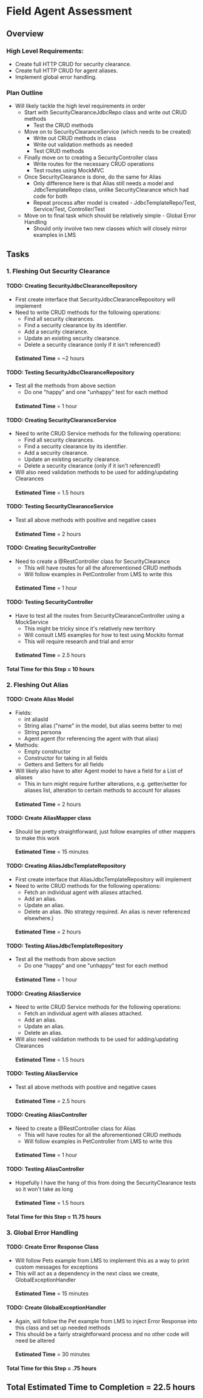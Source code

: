 # Field Agent Assessment

## Overview
### High Level Requirements:
* Create full HTTP CRUD for security clearance.
* Create full HTTP CRUD for agent aliases.
* Implement global error handling.

### Plan Outline
* Will likely tackle the high level requirements in order
  * Start with SecurityClearanceJdbcRepo class and write out CRUD methods
    * Test the CRUD methods
  * Move on to SecurityClearanceService (which needs to be created)
    * Write out CRUD methods in class
    * Write out validation methods as needed
    * Test CRUD methods
  * Finally move on to creating a SecurityController class
    * Write routes for the necessary CRUD operations
    * Test routes using MockMVC
  * Once SecurityClearance is done, do the same for Alias
    * Only difference here is that Alias still needs a model and JdbcTemplateRepo class, unlike SecurityClearance which had code for both
    * Repeat process after model is created - JdbcTemplateRepo/Test, Service/Test, Controller/Test
  * Move on to final task which should be relatively simple - Global Error Handling
    * Should only involve two new classes which will closely mirror examples in LMS

## Tasks

### 1. Fleshing Out Security Clearance

#### TODO: Creating SecurityJdbcClearanceRepository
* First create interface that SecurityJdbcClearanceRepository will implement
* Need to write CRUD methods for the following operations:
    * Find all security clearances.
    *  Find a security clearance by its identifier.
    *  Add a security clearance.
    *  Update an existing security clearance.
    *  Delete a security clearance (only if it isn't referenced!)
    ####
    **Estimated Time** = ~2 hours
#### TODO: Testing SecurityJdbcClearanceRepository
* Test all the methods from above section
    * Do one "happy" and one "unhappy" test for each method
    ####
    **Estimated Time** = 1 hour
    
#### TODO: Creating SecurityClearanceService
* Need to write CRUD Service methods for the following operations:
    * Find all security clearances.
    *  Find a security clearance by its identifier.
    *  Add a security clearance.
    *  Update an existing security clearance.
    *  Delete a security clearance (only if it isn't referenced!)
* Will also need validation methods to be used for adding/updating Clearances
    ####
  **Estimated Time** = 1.5 hours
#### TODO: Testing SecurityClearanceService
* Test all above methods with positive and negative cases
    ####
    **Estimated Time** = 2 hours
#### TODO: Creating SecurityController
* Need to create a @RestController class for SecurityClearance
    * This will have routes for all the aforementioned CRUD methods
    * Will follow examples in PetController from LMS to write this
    ####
    **Estimated Time** = 1 hour
#### TODO: Testing SecurityController
* Have to test all the routes from SecurityClearanceController using a MockService
    * This might be tricky since it's relatively new territory
    * Will consult LMS examples for how to test using Mockito format
    * This will require research and trial and error
    ####
    **Estimated Time** = 2.5 hours
  
#### Total Time for this Step = 10 hours

### 2. Fleshing Out Alias

#### TODO: Create Alias Model
* Fields:
  * int aliasId
  * String alias ("name" in the model, but alias seems better to me)
  * String persona
  * Agent agent (for referencing the agent with that alias)
* Methods:
  * Empty constructor
  * Constructor for taking in all fields
  * Getters and Setters for all fields
* Will likely also have to alter Agent model to have a field for a List of aliases
  * This in turn might require further alterations, e.g. getter/setter for aliases list, alteration to certain methods to account for aliases
  ####
  **Estimated Time** = 2 hours

#### TODO: Create AliasMapper class
* Should be pretty straightforward, just follow examples of other mappers to make this work
  ####
  **Estimated Time** = 15 minutes


#### TODO: Creating AliasJdbcTemplateRepository
* First create interface that AliasJdbcTemplateRepository will implement
* Need to write CRUD methods for the following operations:
    * Fetch an individual agent with aliases attached.
    * Add an alias.
    * Update an alias.
    * Delete an alias. (No strategy required. An alias is never referenced elsewhere.)
  ####
  **Estimated Time** = 2 hours
#### TODO: Testing AliasJdbcTemplateRepository
* Test all the methods from above section
  * Do one "happy" and one "unhappy" test for each method
  ####
  **Estimated Time** = 1 hour

#### TODO: Creating AliasService
* Need to write CRUD Service methods for the following operations:
  * Fetch an individual agent with aliases attached.
  * Add an alias.
  * Update an alias.
  * Delete an alias.
* Will also need validation methods to be used for adding/updating Clearances
  ####
  **Estimated Time** = 1.5 hours
#### TODO: Testing AliasService
* Test all above methods with positive and negative cases
  ####
  **Estimated Time** = 2.5 hours
#### TODO: Creating AliasController
* Need to create a @RestController class for Alias
  * This will have routes for all the aforementioned CRUD methods
  * Will follow examples in PetController from LMS to write this
  ####
  **Estimated Time** = 1 hour
#### TODO: Testing AliasController
* Hopefully I have the hang of this from doing the SecurityClearance tests so it won't take as long
  ####
  **Estimated Time** = 1.5 hours
#### Total Time for this Step = 11.75 hours


### 3. Global Error Handling

#### TODO: Create Error Response Class
* Will follow Pets example from LMS to implement this as a way to print custom messages for exceptions
* This will act as a dependency in the next class we create, GlobalExceptionHandler
  ####
  **Estimated Time** = 15 minutes

#### TODO: Create GlobalExceptionHandler
* Again, will follow the Pet example from LMS to inject Error Response into this class and set up needed methods
* This should be a fairly straightforward process and no other code will need be altered
  ####
  **Estimated Time** = 30 minutes

#### Total Time for this Step = .75 hours

## Total Estimated Time to Completion = 22.5 hours